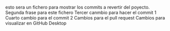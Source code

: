 esto sera un fichero para mostrar los commits a revertir del poyecto. 
Segunda frase para este fichero
Tercer canmbio para hacer el commit 1
Cuarto cambio para el commit 2
Cambios para el pull request
Cambios para visualizar en GitHub Desktop
